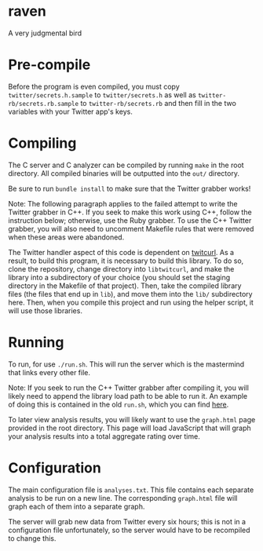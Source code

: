 # raven
A very judgmental bird

# Pre-compile

Before the program is even compiled, you must copy `twitter/secrets.h.sample` to `twitter/secrets.h` as well as `twitter-rb/secrets.rb.sample` to `twitter-rb/secrets.rb` and then fill in the two variables with your Twitter app's keys.

# Compiling

The C server and C analyzer can be compiled by running `make` in the root directory.
All compiled binaries will be outputted into the `out/` directory.

Be sure to run `bundle install` to make sure that the Twitter grabber works!

Note: The following paragraph applies to the failed attempt to write the Twitter grabber in C++.
If you seek to make this work using C++, follow the instruction below; otherwise, use the Ruby grabber.
To use the C++ Twitter grabber, you will also need to uncomment Makefile rules that were removed when these areas were abandoned.

The Twitter handler aspect of this code is dependent on [twitcurl](https://github.com/swatkat/twitcurl).
As a result, to build this program, it is necessary to build this library.
To do so, clone the repository, change directory into `libtwitcurl`, and make
the library into a subdirectory of your choice (you should set the staging
directory in the Makefile of that project).
Then, take the compiled library files (the files that end up in `lib`), and
move them into the `lib/` subdirectory here.
Then, when you compile this project and run using the helper script, it will use those
libraries.

# Running

To run, for use `./run.sh`.
This will run the server which is the mastermind that links every other file.

Note: If you seek to run the C++ Twitter grabber after compiling it, you will likely need to append the library load path to be able to run it.
An example of doing this is contained in the old `run.sh`, which you can find [here](https://raw.githubusercontent.com/Sammidysam/raven/738d057b33675ace3fafec37d8ffb740e3d0a5b2/run.sh).

To later view analysis results, you will likely want to use the `graph.html` page provided in the root directory.
This page will load JavaScript that will graph your analysis results into a total aggregate rating over time.

# Configuration

The main configuration file is `analyses.txt`.
This file contains each separate analysis to be run on a new line.
The corresponding `graph.html` file will graph each of them into a separate graph.

The server will grab new data from Twitter every six hours; this is not in a configuration file unfortunately, so the server would have to be recompiled to change this.
